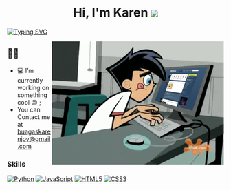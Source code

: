 <h1 align="center">Hi, I'm Karen <img src="https://media.giphy.com/media/hvRJCLFzcasrR4ia7z/giphy.gif" width="50px"></h1>

[![Typing SVG](https://readme-typing-svg.herokuapp.com?font=Robot-Bold&size=30&color=FFFFF&center=true&vCenter=true&width=900&height=110&lines=Welcome+to+my+GitHub+Account;I+Am+Passionate+Developer;And+Programmer)](https://git.io/typing-svg)

<img align="right" alt="Coding" width="400" src="me.gif">

## 🙋‍♀️
- 💻 I’m currently working on something cool :wink: ;
- You can Contact me at buagaskarenjoy@gmail.com




### Skills

<p align="left">
<a href="https://www.python.org/" target="_blank" rel="noreferrer"><img src="https://raw.githubusercontent.com/danielcranney/readme-generator/main/public/icons/skills/python-colored.svg" width="36" height="36" alt="Python" /></a>
<a href="https://developer.mozilla.org/en-US/docs/Web/JavaScript" target="_blank" rel="noreferrer"><img src="https://raw.githubusercontent.com/danielcranney/readme-generator/main/public/icons/skills/javascript-colored.svg" width="36" height="36" alt="JavaScript" /></a>
<a href="https://developer.mozilla.org/en-US/docs/Glossary/HTML5" target="_blank" rel="noreferrer"><img src="https://raw.githubusercontent.com/danielcranney/readme-generator/main/public/icons/skills/html5-colored.svg" width="36" height="36" alt="HTML5" /></a>
<a href="https://www.w3.org/TR/CSS/#css" target="_blank" rel="noreferrer"><img src="https://raw.githubusercontent.com/danielcranney/readme-generator/main/public/icons/skills/css3-colored.svg" width="36" height="36" alt="CSS3" /></a>
  
<!---
buagaskarenjoy/buagaskarenjoy is a ✨ special ✨ repository because its `README.md` (this file) appears on your GitHub profile.
You can click the Preview link to take a look at your changes.
--->

